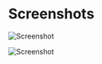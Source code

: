 # Screenshots
![Screenshot](https://github.com/fffranks/dotfiles/blob/master/imagens/Captura%20de%20tela%20de%2027-10-2019%2013:48:38.png)

![Screenshot](https://github.com/fffranks/dotfiles/blob/master/imagens/Captura%20de%20tela%20de%2030-10-2019%2011:24:25.png)
